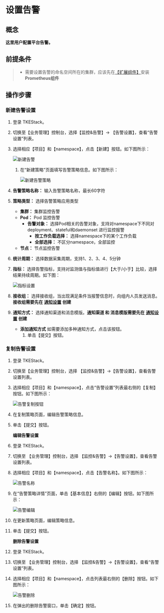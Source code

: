 # 设置告警

## 概念

**这里用户配置平台告警。**

## 前提条件

> * 需要设置告警的命名空间所在的集群，应该先在[【扩展组件】](../../ping-tai-guan-li-kong-zhi-tai/kuo-zhan-zu-jian.md)安装**Prometheus组件**

## 操作步骤

### 新建告警设置

1. 登录 TKEStack。
2. 切换至【业务管理】控制台，选择【监控&告警】-&gt; 【告警设置】，查看“告警设置”列表。
3. 选择相应【项目】和【namespace】，点击【新建】按钮。如下图所示：

   ![&#x65B0;&#x5EFA;&#x544A;&#x8B66;](../../../.gitbook/assets/新建告警.png)

   1. 在“新建策略”页面填写告警策略信息。如下图所示：

      ![&#x65B0;&#x5EFA;&#x544A;&#x8B66;&#x7B56;&#x7565;](../../../.gitbook/assets/新建告警策略-1.png)

4. **告警策略名称：** 输入告警策略名称，最长60字符
5. **策略类型：** 选择告警策略应用类型
   * **集群：** 集群监控告警
   * **Pod：** Pod 监控告警
     * **告警对象：** 选择Pod相关的告警对象，支持对namespace下不同对deployment、stateful和daemonset 进行监控报警
       * **按工作负载选择：** 选择namespace下的某个工作负载
       * **全部选择：** 不区分namespace，全部监控
   * **节点：** 节点监控告警
6. **统计周期：** 选择数据采集周期，支持1、2、3、4、5分钟
7. **指标：** 选择告警指标，支持对监测值与指标值进行【大于/小于】比较，选择结果持续周期。如下图：

   ![&#x6307;&#x6807;&#x8BBE;&#x7F6E;](../../../.gitbook/assets/指标设置.png)

8. **接收组：** 选择接收组，当出现满足条件当报警信息时，向组内人员发送消息。**接收组需要先在** [**通知设置**](she-zhi-gao-jing.md#通知设置) **创建**
9. **通知方式：** 选择通知渠道和消息模版。**通知渠道 和 消息模版需要先在** [**通知设置**](she-zhi-gao-jing.md#通知设置) **创建**
   * **添加通知方式** 如需要添加多种通知方式，点击该按钮。
     1. 单击【提交】按钮。

### 复制告警设置

1. 登录 TKEStack。
2. 切换至【业务管理】控制台，选择 【监控&告警】-&gt;【告警设置】，查看告警设置列表。
3. 选择相应【项目】和【namespace】，点击“告警设置”列表最右侧的【复制】按钮。如下图所示：

   ![&#x544A;&#x8B66;&#x590D;&#x5236;&#x6309;&#x94AE;](../../../.gitbook/assets/告警复制按钮-1.png)

4. 在复制策略页面，编辑告警策略信息。
5. 单击【提交】按钮。

   **编辑告警设置**

6. 登录 TKEStack。
7. 切换至 【业务管理】控制台，选择 【监控&告警】-&gt;【告警设置】，查看告警设置列表。
8. 选择相应【项目】和【namespace】，点击【告警名称】。如下图所示：

   ![&#x544A;&#x8B66;&#x540D;&#x79F0;](../../../.gitbook/assets/告警名称-1.png)

9. 在“告警策略详情”页面，单击【基本信息】右侧的【编辑】按钮。如下图所示：

   ![&#x544A;&#x8B66;&#x7F16;&#x8F91;](../../../.gitbook/assets/告警编辑-1.png)

10. 在更新策略页面，编辑策略信息。
11. 单击【提交】按钮。

    **删除告警设置**

12. 登录 TKEStack。
13. 切换至 【业务管理】控制台，选择 【监控&告警】-&gt;【告警设置】，查看“告警设置”列表。
14. 选择相应【项目】和【namespace】，点击列表最右侧的【删除】按钮。如下图所示：

    ![&#x544A;&#x8B66;&#x5220;&#x9664;](../../../.gitbook/assets/告警删除-1.png)

15. 在弹出的删除告警窗口，单击【确定】按钮。

